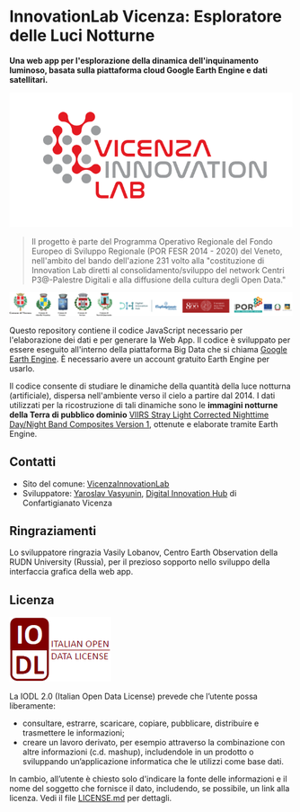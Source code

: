 # InnovationLab Vicenza: Esploratore delle Luci Notturne

**Una web app per l'esplorazione della dinamica dell'inquinamento luminoso, basata sulla piattaforma cloud Google Earth Engine e dati satellitari.**

![logo InnovationLab Vicenza](img/logo-innovationlab.png)

> Il progetto è parte del Programma Operativo Regionale del Fondo Europeo di Sviluppo Regionale (POR FESR 2014 - 2020) del Veneto, nell'ambito del bando dell'azione 231 volto alla "costituzione di Innovation Lab diretti al consolidamento/sviluppo del network Centri P3@-Palestre Digitali e alla diffusione della cultura degli Open Data."

![logo of participants](img/logo-partecipanti.png)

Questo repository contiene il codice JavaScript necessario per l'elaborazione dei dati e per generare la Web App. Il codice è sviluppato per essere eseguito all'interno della  piattaforma Big Data che si chiama [Google Earth Engine](https://earthengine.google.com/). È necessario avere un account gratuito Earth Engine per usarlo.

Il codice consente di studiare le dinamiche della quantità della luce notturna (artificiale), dispersa nell'ambiente verso il cielo a partire dal 2014. I dati utilizzati per la ricostruzione di tali dinamiche sono le **immagini notturne della Terra di pubblico dominio** [VIIRS Stray Light Corrected Nighttime Day/Night Band Composites Version 1](https://developers.google.com/earth-engine/datasets/catalog/NOAA_VIIRS_DNB_MONTHLY_V1_VCMSLCFG), ottenute e elaborate tramite Earth Engine.

## Contatti

- Sito del comune: [VicenzaInnovationLab](https://https://www.comune.vicenza.it/uffici/cms/innovationlabvicenza.php/)
- Sviluppatore: [Yaroslav Vasyunin](https://www.linkedin.com/in/vasyunin), [Digital Innovation Hub](https://digitalinnovationhubvicenza.it/) di Confartigianato Vicenza

## Ringraziamenti
Lo sviluppatore ringrazia Vasily Lobanov, Centro Earth Observation della RUDN University (Russia), per il prezioso sopporto nello sviluppo della interfaccia grafica della web app.

## Licenza

![license logo](img/iodl.png)

La IODL 2.0 (Italian Open Data License) prevede che l’utente possa liberamente:

- consultare, estrarre, scaricare, copiare, pubblicare, distribuire e trasmettere le informazioni;
- creare un lavoro derivato, per esempio attraverso la combinazione con altre informazioni (c.d. mashup), includendole in un prodotto o sviluppando un’applicazione informatica che le utilizzi come base dati.

In cambio, all’utente è chiesto solo d'indicare la fonte delle informazioni e il nome del soggetto che fornisce il dato, includendo, se possibile, un link alla licenza. Vedi il file [LICENSE.md](LICENSE.md) per dettagli.
